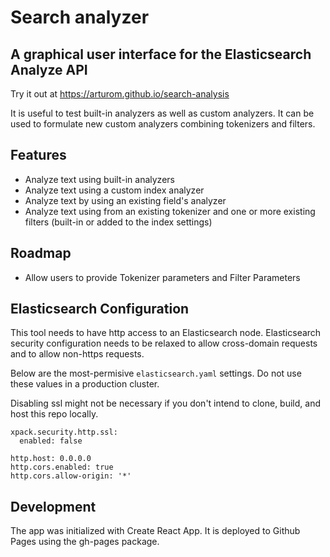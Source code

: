 # Search analyzer

## A graphical user interface for the Elasticsearch Analyze API

Try it out at https://arturom.github.io/search-analysis

It is useful to test built-in analyzers as well as custom analyzers. It can be used to formulate new custom analyzers combining tokenizers and filters.

## Features

- Analyze text using built-in analyzers
- Analyze text using a custom index analyzer
- Analyze text by using an existing field's analyzer
- Analyze text using from an existing tokenizer and one or more existing filters (built-in or added to the index settings)

## Roadmap

- Allow users to provide Tokenizer parameters and Filter Parameters

## Elasticsearch Configuration

This tool needs to have http access to an Elasticsearch node. Elasticsearch security configuration needs to be relaxed to allow cross-domain requests and to allow non-https requests.

Below are the most-permisive `elasticsearch.yaml` settings. Do not use these values in a production cluster.

Disabling ssl might not be necessary if you don't intend to clone, build, and host this repo locally.

```
xpack.security.http.ssl:
  enabled: false

http.host: 0.0.0.0
http.cors.enabled: true
http.cors.allow-origin: '*'
```

## Development

The app was initialized with Create React App.
It is deployed to Github Pages using the gh-pages package.
